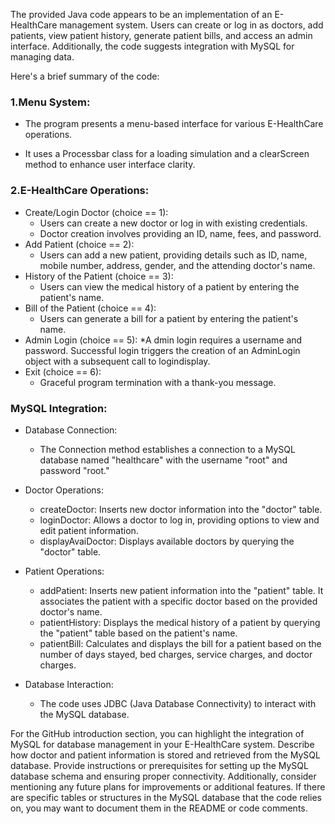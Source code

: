 The provided Java code appears to be an implementation of an E-HealthCare management system. Users can create or log in as doctors, 
add patients, view patient history, generate patient bills, and access an admin interface. Additionally, the code suggests integration with MySQL for managing data.

Here's a brief summary of the code:

<h3>1.Menu System:</h3>


+ The program presents a menu-based interface for various E-HealthCare operations.
* It uses a Processbar class for a loading simulation and a clearScreen method to enhance user interface clarity.

<h3>2.E-HealthCare Operations:</h3>


* Create/Login Doctor (choice == 1):
  * Users can create a new doctor or log in with existing credentials.
  * Doctor creation involves providing an ID, name, fees, and password.
* Add Patient (choice == 2):
  * Users can add a new patient, providing details such as ID, name, mobile number, address, gender, and the attending doctor's name.
* History of the Patient (choice == 3):
  * Users can view the medical history of a patient by entering the patient's name.
* Bill of the Patient (choice == 4):
  * Users can generate a bill for a patient by entering the patient's name.
* Admin Login (choice == 5):
  *A dmin login requires a username and password. Successful login triggers the creation of an AdminLogin object with a subsequent call to logindisplay.
* Exit (choice == 6):
  * Graceful program termination with a thank-you message.


<h3> MySQL Integration:</h3>


* Database Connection:
  * The Connection method establishes a connection to a MySQL database named "healthcare" with the username "root" and password "root."
* Doctor Operations:
  * createDoctor: Inserts new doctor information into the "doctor" table.
  * loginDoctor: Allows a doctor to log in, providing options to view and edit patient information.
  * displayAvaiDoctor: Displays available doctors by querying the "doctor" table.
* Patient Operations:

  * addPatient: Inserts new patient information into the "patient" table. It associates the patient with a specific doctor based on the provided doctor's name.
  * patientHistory: Displays the medical history of a patient by querying the "patient" table based on the patient's name.
  * patientBill: Calculates and displays the bill for a patient based on the number of days stayed, bed charges, service charges, and doctor charges.
* Database Interaction:
  * The code uses JDBC (Java Database Connectivity) to interact with the MySQL database.

For the GitHub introduction section, you can highlight the integration of MySQL for database management in your E-HealthCare system. 
Describe how doctor and patient information is stored and retrieved from the MySQL database. Provide instructions or prerequisites for 
setting up the MySQL database schema and ensuring proper connectivity. Additionally, consider mentioning any future plans for improvements or 
additional features. If there are specific tables or structures in the MySQL database that the code relies on, you may want to document them in the README or code comments.
